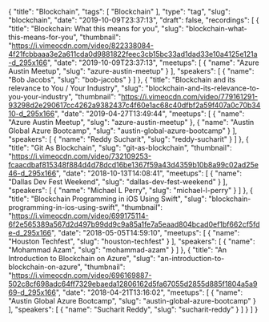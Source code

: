 {
  "title": "Blockchain",
  "tags": [
    "Blockchain"
  ],
  "type": "tag",
  "slug": "blockchain",
  "date": "2019-10-09T23:37:13",
  "draft": false,
  "recordings": [
    {
      "title": "Blockchain: What this means for you",
      "slug": "blockchain-what-this-means-for-you",
      "thumbnail": "https://i.vimeocdn.com/video/822338084-4f21fcbbaaa3e2a611cda0d9881822feec3cb15bc33ad1dad33e10a4125e121a-d_295x166",
      "date": "2019-10-09T23:37:13",
      "meetups": [
        {
          "name": "Azure Austin Meetup",
          "slug": "azure-austin-meetup"
        }
      ],
      "speakers": [
        {
          "name": "Bob Jacobs",
          "slug": "bob-jacobs"
        }
      ]
    },
    {
      "title": "Blockchain and its relevance to You / Your Industry",
      "slug": "blockchain-and-its-relevance-to-you-your-industry",
      "thumbnail": "https://i.vimeocdn.com/video/779161291-93298d2e290617cc4262a9382437c4f60e1ac68c40dfbf2a59f407a0c70b3410-d_295x166",
      "date": "2019-04-27T13:49:44",
      "meetups": [
        {
          "name": "Azure Austin Meetup",
          "slug": "azure-austin-meetup"
        },
        {
          "name": "Austin Global Azure Bootcamp",
          "slug": "austin-global-azure-bootcamp"
        }
      ],
      "speakers": [
        {
          "name": "Reddy Sucharit",
          "slug": "reddy-sucharit"
        }
      ]
    },
    {
      "title": "Git As Blockchain",
      "slug": "git-as-blockchain",
      "thumbnail": "https://i.vimeocdn.com/video/732109253-fcaacdbaf815348f884d4d78dcd16be1367f59a43d4359b10b8a99c02ad25e46-d_295x166",
      "date": "2018-10-13T14:08:41",
      "meetups": [
        {
          "name": "Dallas Dev Fest Weekend",
          "slug": "dallas-dev-fest-weekend"
        }
      ],
      "speakers": [
        {
          "name": "Michael L Perry",
          "slug": "michael-l-perry"
        }
      ]
    },
    {
      "title": "Blockchain Programming in iOS Using Swift",
      "slug": "blockchain-programming-in-ios-using-swift",
      "thumbnail": "https://i.vimeocdn.com/video/699175114-6f2e565389a567d2d497b99dd9c9a85a1fe7a5eaad804bcad0ef1bf662cf5fde-d_295x166",
      "date": "2018-05-05T14:59:10",
      "meetups": [
        {
          "name": "Houston Techfest",
          "slug": "houston-techfest"
        }
      ],
      "speakers": [
        {
          "name": "Mohammad Azam",
          "slug": "mohammad-azam"
        }
      ]
    },
    {
      "title": "An Introduction to Blockchain on Azure",
      "slug": "an-introduction-to-blockchain-on-azure",
      "thumbnail": "https://i.vimeocdn.com/video/696169887-502c8cf698adc64ff7329ebaeda12806162d5fa67055d2855d885f1804a5a969-d_295x166",
      "date": "2018-04-21T13:16:02",
      "meetups": [
        {
          "name": "Austin Global Azure Bootcamp",
          "slug": "austin-global-azure-bootcamp"
        }
      ],
      "speakers": [
        {
          "name": "Sucharit Reddy",
          "slug": "sucharit-reddy"
        }
      ]
    }
  ]
}